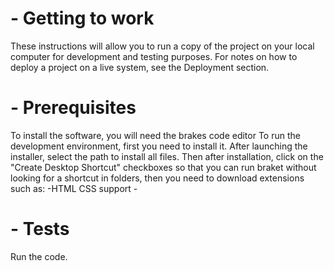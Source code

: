 # - Getting to work
These instructions will allow you to run a copy of the project on your local computer for development and testing purposes. For notes on how to deploy a project on a live system, see the Deployment section.

# - Prerequisites
To install the software, you will need the brakes code editor To run the development environment, first you need to install it. After launching the installer, select the path to install all files. Then after installation, click on the "Create Desktop Shortcut" checkboxes so that you can run braket without looking for a shortcut in folders, then you need to download extensions such as: -HTML CSS support -

# - Tests
Run the code.
